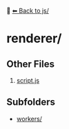 📁 [⬅ Back to js/](../README.md)

# renderer/


## Other Files
1. [script.js](./script.js)

## Subfolders
- [workers/](./workers/README.md)